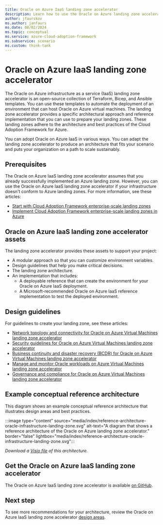 ```yaml
---
title: Oracle on Azure IaaS landing zone accelerator
description: Learn how to use the Oracle on Azure landing zone accelerator to automate the deployment of environments that can host Oracle on Azure virtual machines.
author: jfaurskov
ms.author: janfaurs
ms.date: 08/02/2024
ms.topic: conceptual
ms.service: azure-cloud-adoption-framework
ms.subservice: scenario
ms.custom: think-tank
---
```


# Oracle on Azure IaaS landing zone accelerator

The Oracle on Azure infrastructure as a service (IaaS) landing zone accelerator is an open-source collection of Terraform, Bicep, and Ansible templates. You can use these templates to automate the deployment of an environment that can host Oracle on Azure virtual machines. The landing zone accelerator provides a specific architectural approach and reference implementation that you can use to prepare your landing zones. These landing zones adhere to the architecture and best practices of the Cloud Adoption Framework for Azure.

You can adopt Oracle on Azure IaaS in various ways. You can adapt the landing zone accelerator to produce an architecture that fits your scenario and puts your organization on a path to scale sustainably.

## Prerequisites

The Oracle on Azure IaaS landing zone accelerator assumes that you already successfully implemented an Azure landing zone. However, you can use the Oracle on Azure IaaS landing zone accelerator if your infrastructure doesn't conform to Azure landing zones. For more information, see these articles:

- [Start with Cloud Adoption Framework enterprise-scale landing zones](../../ready/enterprise-scale/index.md)
- [Implement Cloud Adoption Framework enterprise-scale landing zones in Azure](../../ready/enterprise-scale/implementation.md)

## Oracle on Azure IaaS landing zone accelerator assets

The landing zone accelerator provides these assets to support your project:

- A modular approach so that you can customize environment variables.
- Design guidelines that help you make critical decisions.
- The landing zone architecture.
- An implementation that includes:
  - A deployable reference that can create the environment for your Oracle on Azure IaaS deployment.
  - A Microsoft-recommended Oracle on Azure IaaS reference implementation to test the deployed environment.

## Design guidelines

For guidelines to create your landing zone, see these articles:

- [Network topology and connectivity for Oracle on Azure Virtual Machines landing zone accelerator](./oracle-network-topology.md)
- [Security guidelines for Oracle on Azure Virtual Machines landing zone accelerator](./oracle-security-guideline-landing-zone.md)
- [Business continuity and disaster recovery (BCDR) for Oracle on Azure Virtual Machines landing zone accelerator](./oracle-disaster-recovery-oracle-landing-zone.md)
- [Manage and monitor Oracle workloads on Azure Virtual Machines landing zone accelerator](./oracle-manage-monitor-workload.md)
- [Governance and compliance for Oracle on Azure Virtual Machines landing zone accelerator](./governance-compliance-oracle-landing-zone.md)

## Example conceptual reference architecture

This diagram shows an example conceptual reference architecture that illustrates design areas and best practices.

:::image type="content" source="media/index/reference-architecture-oracle-infrastructure-landing-zone.svg" alt-text="A diagram that shows a reference architecture of the Oracle on Azure landing zone accelerator." border="false" lightbox="media/index/reference-architecture-oracle-infrastructure-landing-zone.svg":::

*Download a [Visio file](https://github.com/Microsoft/CloudAdoptionFramework/tree/main/scenarios/oracle-iaas/reference-architecture-oracle-iaas-landing-zone.vsdx) of this architecture.*

## Get the Oracle on Azure IaaS landing zone accelerator

The Oracle on Azure IaaS landing zone accelerator is available [on GitHub](https://aka.ms/lza/oracle-accelerator).

## Next step

To see more recommendations for your architecture, review the Oracle on Azure IaaS landing zone accelerator [design areas](./oracle-network-topology-iaas.md).
